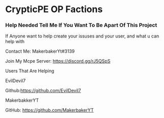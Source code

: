 # CrypticPE OP Factions

### Help Needed Tell Me If You Want To Be Apart Of This Project 

If Anyone want to help create your issuses and your user, and what u can help with

Contact Me: MakerbakerYt#3139

Join My Mcpe Server: https://discord.gg/rJ5QSpS

Users That Are Helping

EvilDevil7

Github:https://github.com/EvilDevil7

MakerbakkerYT

GitHub: https://github.com/MakerbakerYT
